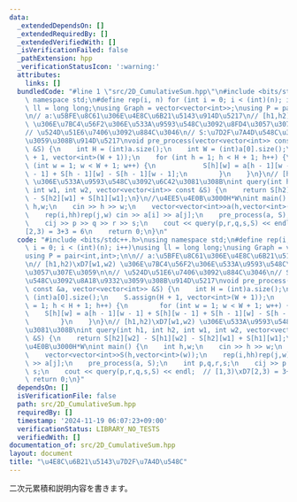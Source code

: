 ```yaml
---
data:
  _extendedDependsOn: []
  _extendedRequiredBy: []
  _extendedVerifiedWith: []
  _isVerificationFailed: false
  _pathExtension: hpp
  _verificationStatusIcon: ':warning:'
  attributes:
    links: []
  bundledCode: "#line 1 \"src/2D_CumulativeSum.hpp\"\n#include <bits/stdc++.h>\nusing\
    \ namespace std;\n#define rep(i, n) for (int i = 0; i < (int)(n); i++)\nusing\
    \ ll = long long;\nusing Graph = vector<vector<int>>;\nusing P = pair<int,int>;\n\
    \n// a:\u5BFE\u8C61\u306E\u4E8C\u6B21\u5143\u914D\u5217\n// [h1,h2)\xD7[w1,w2)\
    \ \u306E\u7BC4\u56F2\u306E\u533A\u9593\u548C\u3092\u8FD4\u3057\u307E\u3059\n\n\
    // \u524D\u51E6\u7406\u3092\u884C\u3046\n// S:\u7D2F\u7A4D\u548C\u3092\u8A18\u9332\
    \u3059\u308B\u914D\u5217\nvoid pre_process(vector<vector<int>> const &a, vector<vector<int>>\
    \ &S) {\n    int H = (int)a.size();\n    int W = (int)a[0].size();\n    S.assign(H\
    \ + 1, vector<int>(W + 1));\n    for (int h = 1; h < H + 1; h++) {\n        for\
    \ (int w = 1; w < W + 1; w++) {\n            S[h][w] = a[h - 1][w - 1] + S[h][w\
    \ - 1] + S[h - 1][w] - S[h - 1][w - 1];\n        }\n    }\n}\n// [h1,h2)\xD7[w1,w2)\
    \ \u306E\u533A\u9593\u548C\u3092\u6C42\u3081\u308B\nint query(int h1, int h2,\
    \ int w1, int w2, vector<vector<int>> const &S) {\n    return S[h2][w2] - S[h1][w2]\
    \ - S[h2][w1] + S[h1][w1];\n}\n//\u4EE5\u4E0B\u3000H*W\nint main() {\n    int\
    \ h,w;\n    cin >> h >> w;\n    vector<vector<int>>a(h,vector<int>(w));\n    vector<vector<int>>S(h,vector<int>(w));\n\
    \    rep(i,hh)rep(j,w) cin >> a[i] >> a[j];\n    pre_process(a, S);\n    int p,q,r,s;\n\
    \    cij >> p >> q >> r >> s;\n    cout << query(p,r,q,s,S) << endl;  // [1,3)\xD7\
    [2,3) = 3+3 = 6\n    return 0;\n}\n"
  code: "#include <bits/stdc++.h>\nusing namespace std;\n#define rep(i, n) for (int\
    \ i = 0; i < (int)(n); i++)\nusing ll = long long;\nusing Graph = vector<vector<int>>;\n\
    using P = pair<int,int>;\n\n// a:\u5BFE\u8C61\u306E\u4E8C\u6B21\u5143\u914D\u5217\
    \n// [h1,h2)\xD7[w1,w2) \u306E\u7BC4\u56F2\u306E\u533A\u9593\u548C\u3092\u8FD4\
    \u3057\u307E\u3059\n\n// \u524D\u51E6\u7406\u3092\u884C\u3046\n// S:\u7D2F\u7A4D\
    \u548C\u3092\u8A18\u9332\u3059\u308B\u914D\u5217\nvoid pre_process(vector<vector<int>>\
    \ const &a, vector<vector<int>> &S) {\n    int H = (int)a.size();\n    int W =\
    \ (int)a[0].size();\n    S.assign(H + 1, vector<int>(W + 1));\n    for (int h\
    \ = 1; h < H + 1; h++) {\n        for (int w = 1; w < W + 1; w++) {\n        \
    \    S[h][w] = a[h - 1][w - 1] + S[h][w - 1] + S[h - 1][w] - S[h - 1][w - 1];\n\
    \        }\n    }\n}\n// [h1,h2)\xD7[w1,w2) \u306E\u533A\u9593\u548C\u3092\u6C42\
    \u3081\u308B\nint query(int h1, int h2, int w1, int w2, vector<vector<int>> const\
    \ &S) {\n    return S[h2][w2] - S[h1][w2] - S[h2][w1] + S[h1][w1];\n}\n//\u4EE5\
    \u4E0B\u3000H*W\nint main() {\n    int h,w;\n    cin >> h >> w;\n    vector<vector<int>>a(h,vector<int>(w));\n\
    \    vector<vector<int>>S(h,vector<int>(w));\n    rep(i,hh)rep(j,w) cin >> a[i]\
    \ >> a[j];\n    pre_process(a, S);\n    int p,q,r,s;\n    cij >> p >> q >> r >>\
    \ s;\n    cout << query(p,r,q,s,S) << endl;  // [1,3)\xD7[2,3) = 3+3 = 6\n   \
    \ return 0;\n}"
  dependsOn: []
  isVerificationFile: false
  path: src/2D_CumulativeSum.hpp
  requiredBy: []
  timestamp: '2024-11-19 06:07:23+09:00'
  verificationStatus: LIBRARY_NO_TESTS
  verifiedWith: []
documentation_of: src/2D_CumulativeSum.hpp
layout: document
title: "\u4E8C\u6B21\u5143\u7D2F\u7A4D\u548C"
---
```


二次元累積和説明内容を書きます。
